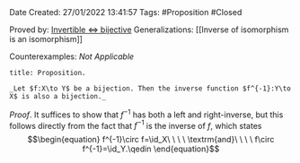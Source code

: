 <br />
<br />

Date Created: 27/01/2022 13:41:57
Tags: #Proposition #Closed 

Proved by: [Invertible $\Leftrightarrow$ bijective](Invertible%20iff%20bijective.md)
Generalizations: [[Inverse of isomorphism is an isomorphism]]

Counterexamples: _Not Applicable_

``` ad-Proposition
title: Proposition.

_Let $f:X\to Y$ be a bijection. Then the inverse function $f^{-1}:Y\to X$ is also a bijection._

```

_Proof_. It suffices to show that $f^{-1}$ has both a left and right-inverse, but this follows directly from the fact that $f^{-1}$ is the inverse of $f$, which states
$$\begin{equation}
    f^{-1}\circ f=\id_X\ \ \ \ \textrm{and}\ \ \ \ f\circ f^{-1}=\id_Y.\qedin
\end{equation}$$

